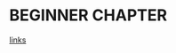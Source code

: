 # BEGINNER CHAPTER

[links](https://school.programmers.co.kr/learn/challenges/beginner?order=acceptance_desc&page=1)
